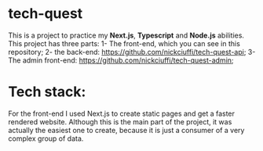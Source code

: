 # tech-quest

This is a project to practice my **Next.js**, **Typescript** and **Node.js** abilities.
This project has three parts: 
1- The front-end, which you can see in this repository;
2- the back-end: https://github.com/nickciuffi/tech-quest-api;
3- The admin front-end: https://github.com/nickciuffi/tech-quest-admin;

# Tech stack:

For the front-end I used Next.js to create static pages and get a faster rendered website.
Although this is the main part of the project, it was actually the easiest one to create, because it is just a consumer of a very complex group of data.
